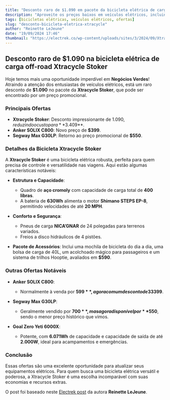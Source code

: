 ```yaml
---
title: "Desconto raro de $1.090 em pacote da bicicleta elétrica de carga off-road Xtracycle Stoker"
description: "Aproveite os preços baixos em veículos elétricos, incluindo a bicicleta elétrica Stoker da Xtracycle, Anker SOLIX C800 e o Segway Max G30LP."
tags: [bicicletas elétricas, veículos elétricos, ofertas]
slug: "desconto-bicicleta-eletrica-xtracycle"
author: "Reinette LeJeune"
date: "19/09/2024 17:46"
thumbnail: "https://electrek.co/wp-content/uploads/sites/3/2024/09/Xtracycle-Stoker-Off-Road-Cargo-e-bike.webp?w=1200"
---
```


## Desconto raro de $1.090 na bicicleta elétrica de carga off-road Xtracycle Stoker

Hoje temos mais uma oportunidade imperdível em **Negócios Verdes**! Atraindo a atenção dos entusiastas de veículos elétricos, está um raro desconto de **$1.090** no pacote da **Xtracycle Stoker**, que pode ser encontrado por um preço promocional.

### Principais Ofertas

- **Xtracycle Stoker**: Desconto impressionante de $1.090, reduzindo o custo para **$3.409**.
- **Anker SOLIX C800**: Novo preço de **$399**.
- **Segway Max G30LP**: Retorno ao preço promocional de **$550**.

### Detalhes da Bicicleta Xtracycle Stoker

A **Xtracycle Stoker** é uma bicicleta elétrica robusta, perfeita para quem precisa de controle e versatilidade nas viagens. Aqui estão algumas características notáveis:

- **Estrutura e Capacidade**:
  - Quadro de **aço cromoly** com capacidade de carga total de **400 libras**.
  - A bateria de **630Wh** alimenta o motor **Shimano STEPS EP-8**, permitindo velocidades de até **20 MPH**.

- **Conforto e Segurança**:
  - Pneus de carga **NICA’GNAR** de 24 polegadas para terrenos variados.
  - Freios a disco hidráulicos de 4 pistões.

- **Pacote de Acessórios**: Inclui uma mochila de bicicleta do dia a dia, uma bolsa de carga de 40L, um acolchoado mágico para passageiros e um sistema de trilhos Hooptie, avaliados em **$590**.

### Outras Ofertas Notáveis

- **Anker SOLIX C800**:
  - Normalmente à venda por **$599**, agora com um desconto de 33%, custando apenas **$399**.

- **Segway Max G30LP**:
  - Geralmente vendido por **$700**, mas agora disponível por **$550**, sendo o menor preço histórico que vimos.

- **Goal Zero Yeti 6000X**:
  - Potente, com **6.071Wh** de capacidade e capacidade de saída de até **2.000W**, ideal para acampamentos e emergências.

### Conclusão

Essas ofertas são uma excelente oportunidade para atualizar seus equipamentos elétricos. Para quem busca uma bicicleta elétrica versátil e poderosa, a Xtracycle Stoker é uma escolha incomparável com suas economias e recursos extras. 

O post foi baseado neste [Electrek post](https://electrek.co/2024/09/18/xtracycle-stoker-e-bike-solix-c800-segway-max-g30lp-more/) da autora **Reinette LeJeune**.